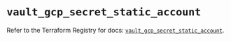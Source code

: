 # `vault_gcp_secret_static_account`

Refer to the Terraform Registry for docs: [`vault_gcp_secret_static_account`](https://registry.terraform.io/providers/hashicorp/vault/5.0.0/docs/resources/gcp_secret_static_account).
